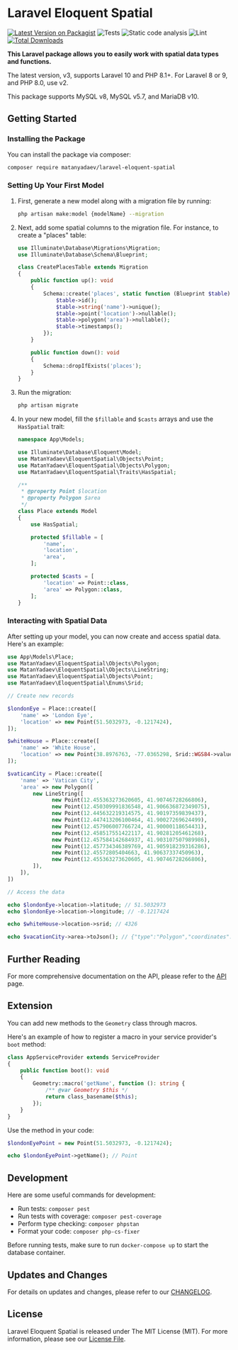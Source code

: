 # Laravel Eloquent Spatial

[![Latest Version on Packagist](https://img.shields.io/packagist/v/matanyadaev/laravel-eloquent-spatial.svg?style=flat-square)](https://packagist.org/packages/matanyadaev/laravel-eloquent-spatial)
![Tests](https://github.com/matanyadaev/laravel-eloquent-spatial/workflows/Tests/badge.svg)
![Static code analysis](https://github.com/matanyadaev/laravel-eloquent-spatial/workflows/Static%20code%20analysis/badge.svg)
![Lint](https://github.com/matanyadaev/laravel-eloquent-spatial/workflows/Lint/badge.svg)
[![Total Downloads](https://img.shields.io/packagist/dt/matanyadaev/laravel-eloquent-spatial.svg?style=flat-square)](https://packagist.org/packages/matanyadaev/laravel-eloquent-spatial)

**This Laravel package allows you to easily work with spatial data types and functions.**

The latest version, v3, supports Laravel 10 and PHP 8.1+. For Laravel 8 or 9, and PHP 8.0, use v2.

This package supports MySQL v8, MySQL v5.7, and MariaDB v10.

## Getting Started

### Installing the Package

You can install the package via composer:

```bash
composer require matanyadaev/laravel-eloquent-spatial
```

### Setting Up Your First Model

1. First, generate a new model along with a migration file by running:

   ```bash
   php artisan make:model {modelName} --migration
   ```

2. Next, add some spatial columns to the migration file. For instance, to create a "places" table:

    ```php
    use Illuminate\Database\Migrations\Migration;
    use Illuminate\Database\Schema\Blueprint;

    class CreatePlacesTable extends Migration
    {
        public function up(): void
        {
            Schema::create('places', static function (Blueprint $table) {
                $table->id();
                $table->string('name')->unique();
                $table->point('location')->nullable();
                $table->polygon('area')->nullable();
                $table->timestamps();
            });
        }

        public function down(): void
        {
            Schema::dropIfExists('places');
        }
    }
    ```

3. Run the migration:

    ```bash
    php artisan migrate
    ```

4. In your new model, fill the `$fillable` and `$casts` arrays and use the `HasSpatial` trait:

    ```php
    namespace App\Models;

    use Illuminate\Database\Eloquent\Model;
    use MatanYadaev\EloquentSpatial\Objects\Point;
    use MatanYadaev\EloquentSpatial\Objects\Polygon;
    use MatanYadaev\EloquentSpatial\Traits\HasSpatial;

    /**
     * @property Point $location
     * @property Polygon $area
     */
    class Place extends Model
    {
        use HasSpatial;

        protected $fillable = [
            'name',
            'location',
            'area',
        ];

        protected $casts = [
            'location' => Point::class,
            'area' => Polygon::class,
        ];
    }
    ```

### Interacting with Spatial Data

After setting up your model, you can now create and access spatial data. Here's an example:

```php
use App\Models\Place;
use MatanYadaev\EloquentSpatial\Objects\Polygon;
use MatanYadaev\EloquentSpatial\Objects\LineString;
use MatanYadaev\EloquentSpatial\Objects\Point;
use MatanYadaev\EloquentSpatial\Enums\Srid;

// Create new records

$londonEye = Place::create([
    'name' => 'London Eye',
    'location' => new Point(51.5032973, -0.1217424),
]);

$whiteHouse = Place::create([
    'name' => 'White House',
    'location' => new Point(38.8976763, -77.0365298, Srid::WGS84->value), // with SRID
]);

$vaticanCity = Place::create([
    'name' => 'Vatican City',
    'area' => new Polygon([
        new LineString([
              new Point(12.455363273620605, 41.90746728266806),
              new Point(12.450309991836548, 41.906636872349075),
              new Point(12.445632219314575, 41.90197359839437),
              new Point(12.447413206100464, 41.90027269624499),
              new Point(12.457906007766724, 41.90000118654431),
              new Point(12.458517551422117, 41.90281205461268),
              new Point(12.457584142684937, 41.903107507989986),
              new Point(12.457734346389769, 41.905918239316286),
              new Point(12.45572805404663, 41.90637337450963),
              new Point(12.455363273620605, 41.90746728266806),
        ]),
    ]),
])

// Access the data

echo $londonEye->location->latitude; // 51.5032973
echo $londonEye->location->longitude; // -0.1217424

echo $whiteHouse->location->srid; // 4326

echo $vacationCity->area->toJson(); // {"type":"Polygon","coordinates":[[[41.90746728266806,12.455363273620605],[41.906636872349075,12.450309991836548],[41.90197359839437,12.445632219314575],[41.90027269624499,12.447413206100464],[41.90000118654431,12.457906007766724],[41.90281205461268,12.458517551422117],[41.903107507989986,12.457584142684937],[41.905918239316286,12.457734346389769],[41.90637337450963,12.45572805404663],[41.90746728266806,12.455363273620605]]]}
```

## Further Reading

For more comprehensive documentation on the API, please refer to the [API](API.md) page.

## Extension

You can add new methods to the `Geometry` class through macros.

Here's an example of how to register a macro in your service provider's `boot` method:

```php
class AppServiceProvider extends ServiceProvider
{
    public function boot(): void
    {
        Geometry::macro('getName', function (): string {
            /** @var Geometry $this */
            return class_basename($this);
        });
    }
}
```

Use the method in your code:

```php
$londonEyePoint = new Point(51.5032973, -0.1217424);

echo $londonEyePoint->getName(); // Point
```

## Development

Here are some useful commands for development:

* Run tests: `composer pest`
* Run tests with coverage: `composer pest-coverage`
* Perform type checking: `composer phpstan`
* Format your code: `composer php-cs-fixer`

Before running tests, make sure to run `docker-compose up` to start the database container.

## Updates and Changes

For details on updates and changes, please refer to our [CHANGELOG](CHANGELOG.md).

## License

Laravel Eloquent Spatial is released under The MIT License (MIT). For more information, please see our [License File](LICENSE.md).
